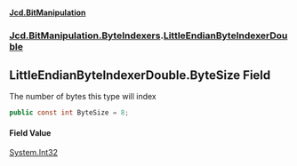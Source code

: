#### [Jcd.BitManipulation](index.md 'index')

### [Jcd.BitManipulation.ByteIndexers](Jcd.BitManipulation.ByteIndexers.md 'Jcd.BitManipulation.ByteIndexers').[LittleEndianByteIndexerDouble](Jcd.BitManipulation.ByteIndexers.LittleEndianByteIndexerDouble.md 'Jcd.BitManipulation.ByteIndexers.LittleEndianByteIndexerDouble')

## LittleEndianByteIndexerDouble.ByteSize Field

The number of bytes this type will index

```csharp
public const int ByteSize = 8;
```

#### Field Value

[System.Int32](https://docs.microsoft.com/en-us/dotnet/api/System.Int32 'System.Int32')